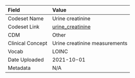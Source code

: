 |Field            |Value                         |
|:----------------|:-----------------------------|
|Codeset Name     |Urine creatinine              |
|Codeset Link     |[urine_creatinine](https://github.com/PEDSnet/Variable-Dictionary/blob/main/lab_meas/urine_creatinine.csv)|
|CDM              |Other                         |
|Clinical Concept |Urine creatinine measurements |
|Vocab            |LOINC                         |
|Date Uploaded    |2021-10-01                    |
|Metadata         |N/A                           |
